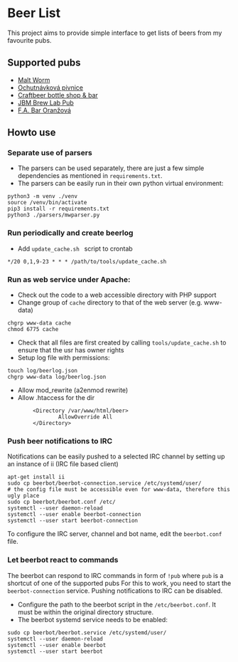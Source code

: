 # Beer List

This project aims to provide simple interface to get lists of beers from my favourite pubs.

## Supported pubs

* [Malt Worm](https://maltworm.cz/)
* [Ochutnávková pivnice](http://ochutnavkovapivnice.cz/)
* [Craftbeer bottle shop & bar](https://www.facebook.com/Craftbeerbottleshopbar/)
* [JBM Brew Lab Pub](http://jbmbrewlab.cz/)
* [F.A. Bar Oranžová](http://www.fabar.cz/)

## Howto use

### Separate use of parsers
* The parsers can be used separately, there are just a few simple dependencies as mentioned in `requirements.txt`.
* The parsers can be easily run in their own python virtual environment:
```
python3 -m venv ./venv
source /venv/bin/activate
pip3 install -r requirements.txt
python3 ./parsers/mwparser.py
```

### Run periodically and create beerlog
* Add `update_cache.sh ` script to crontab
```
*/20 0,1,9-23 * * * /path/to/tools/update_cache.sh
```

### Run as web service under Apache:
* Check out the code to a web accessible directory with PHP support
* Change group of `cache` directory to that of the web server (e.g. www-data)
```
chgrp www-data cache
chmod 6775 cache
```
* Check that all files are first created by calling `tools/update_cache.sh` to ensure that the usr has owner rights
* Setup log file with permissions:
```
touch log/beerlog.json
chgrp www-data log/beerlog.json
```
* Allow mod_rewrite (a2enmod rewrite)
* Allow .htaccess for the dir
```
        <Directory /var/www/html/beer>
                AllowOverride All
        </Directory>
```

### Push beer notifications to IRC
Notifications can be easily pushed to a selected IRC channel by setting up an instance of ii (IRC file based client)
```
apt-get install ii
sudo cp beerbot/beerbot-connection.service /etc/systemd/user/
# the config file must be accessible even for www-data, therefore this ugly place
sudo cp beerbot/beerbot.conf /etc/
systemctl --user daemon-reload
systemctl --user enable beerbot-connection
systemctl --user start beerbot-connection
```
To configure the IRC server, channel and bot name, edit the `beerbot.conf` file.

### Let beerbot react to commands
The beerbot can respond to IRC commands in form of `!pub` where `pub` is a shortcut of one of the supported pubs
For this to work, you need to start the `beerbot-connection` service. Pushing notifications to IRC can be disabled.

* Configure the path to the beerbot script in the `/etc/beerbot.conf`. It must be within the original directory structure.
* The beerbot systemd service needs to be enabled:
```
sudo cp beerbot/beerbot.service /etc/systemd/user/
systemctl --user daemon-reload
systemctl --user enable beerbot
systemctl --user start beerbot
```
